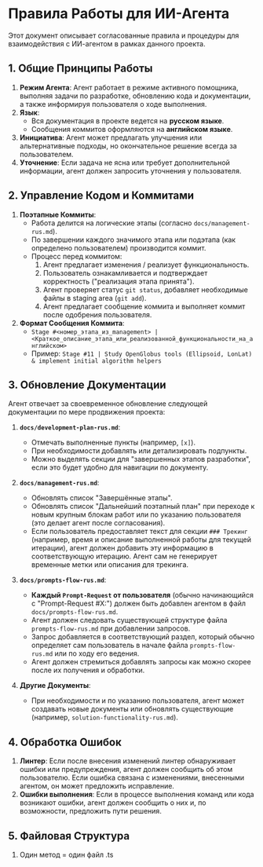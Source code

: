 # Правила Работы для ИИ-Агента

Этот документ описывает согласованные правила и процедуры для взаимодействия с ИИ-агентом в рамках данного проекта.

## 1. Общие Принципы Работы

1.  **Режим Агента**: Агент работает в режиме активного помощника, выполняя задачи по разработке, обновлению кода и документации, а также информируя пользователя о ходе выполнения.
2.  **Язык**:
    *   Вся документация в проекте ведется на **русском языке**.
    *   Сообщения коммитов оформляются на **английском языке**.
3.  **Инициатива**: Агент может предлагать улучшения или альтернативные подходы, но окончательное решение всегда за пользователем.
4.  **Уточнение**: Если задача не ясна или требует дополнительной информации, агент должен запросить уточнения у пользователя.

## 2. Управление Кодом и Коммитами

1.  **Поэтапные Коммиты**:
    *   Работа делится на логические этапы (согласно `docs/management-rus.md`).
    *   По завершении каждого значимого этапа или подэтапа (как определено пользователем) производится коммит.
    *   Процесс перед коммитом:
        1.  Агент предлагает изменения / реализует функциональность.
        2.  Пользователь ознакамливается и подтверждает корректность ("реализация этапа принята").
        3.  Агент проверяет статус `git status`, добавляет необходимые файлы в staging area (`git add`).
        4.  Агент предлагает сообщение коммита и выполняет коммит после одобрения пользователя.
2.  **Формат Сообщения Коммита**:
    *   `Stage #<номер_этапа_из_management> | <Краткое_описание_этапа_или_реализованной_функциональности_на_английском>`
    *   Пример: `Stage #11 | Study OpenGlobus tools (Ellipsoid, LonLat) & implement initial algorithm helpers`

## 3. Обновление Документации

Агент отвечает за своевременное обновление следующей документации по мере продвижения проекта:

1.  **`docs/development-plan-rus.md`**:
    *   Отмечать выполненные пункты (например, `[x]`).
    *   При необходимости добавлять или детализировать подпункты.
    *   Можно выделять секции для "завершенных этапов разработки", если это будет удобно для навигации по документу.

2.  **`docs/management-rus.md`**:
    *   Обновлять список "Завершённые этапы".
    *   Обновлять список "Дальнейший поэтапный план" при переходе к новым крупным блокам работ или по указанию пользователя (это делает агент после согласования).
    *   Если пользователь предоставляет текст для секции `### Трекинг` (например, время и описание выполненной работы для текущей итерации), агент должен добавить эту информацию в соответствующую итерацию. Агент сам не генерирует временные метки или описания для трекинга.

3.  **`docs/prompts-flow-rus.md`**:
    *   **Каждый `Prompt-Request` от пользователя** (обычно начинающийся с "Prompt-Request #X:") должен быть добавлен агентом в файл `docs/prompts-flow-rus.md`.
    *   Агент должен следовать существующей структуре файла `prompts-flow-rus.md` при добавлении запросов.
    *   Запрос добавляется в соответствующий раздел, который обычно определяет сам пользователь в начале файла `prompts-flow-rus.md` или по ходу его ведения.
    *   Агент должен стремиться добавлять запросы как можно скорее после их получения и обработки.

4.  **Другие Документы**:
    *   При необходимости и по указанию пользователя, агент может создавать новые документы или обновлять существующие (например, `solution-functionality-rus.md`).

## 4. Обработка Ошибок

1.  **Линтер**: Если после внесения изменений линтер обнаруживает ошибки или предупреждения, агент должен сообщить об этом пользователю. Если ошибка связана с изменениями, внесенными агентом, он может предложить исправление.
2.  **Ошибки выполнения**: Если в процессе выполнения команд или кода возникают ошибки, агент должен сообщить о них и, по возможности, предложить пути решения.

## 5. Файловая Структура

1.  Один метод = один файл .ts
